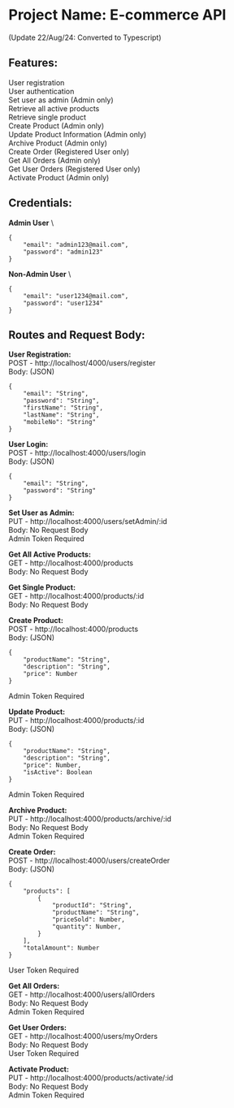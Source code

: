 # Project Name: E-commerce API

(Update 22/Aug/24: Converted to Typescript)

## Features:

User registration\
User authentication\
Set user as admin (Admin only)\
Retrieve all active products\
Retrieve single product\
Create Product (Admin only)\
Update Product Information (Admin only)\
Archive Product (Admin only)\
Create Order (Registered User only)\
Get All Orders (Admin only)\
Get User Orders (Registered User only)\
Activate Product (Admin only)

## Credentials:

**Admin User** \
```console
{
	"email": "admin123@mail.com",
	"password": "admin123"
}
```
**Non-Admin User** \
```console
{
	"email": "user1234@mail.com",
	"password": "user1234"
}
```

## Routes and Request Body:

**User Registration:** \
POST - http://localhost/4000/users/register \
Body: (JSON)
```console
{
	"email": "String",
	"password": "String",
	"firstName": "String",
	"lastName": "String",
	"mobileNo": "String"
}
```

**User Login:** \
POST - http://localhost:4000/users/login \
Body: (JSON)
```console
{
    "email": "String",
    "password": "String"
}
```

**Set User as Admin:** \
PUT - http://localhost:4000/users/setAdmin/:id \
Body: No Request Body \
Admin Token Required

**Get All Active Products:** \
GET - http://localhost:4000/products \
Body: No Request Body

**Get Single Product:** \
GET - http://localhost:4000/products/:id \
Body: No Request Body

**Create Product:** \
POST - http://localhost:4000/products \
Body: (JSON)
```console
{
    "productName": "String",
    "description": "String",
    "price": Number
}
```
Admin Token Required

**Update Product:** \
PUT - http://localhost:4000/products/:id  \
Body: (JSON)
```console
{
    "productName": "String",
    "description": "String",
    "price": Number,
    "isActive": Boolean
}
```
Admin Token Required

**Archive Product:** \
PUT - http://localhost:4000/products/archive/:id  \
Body: No Request Body \
Admin Token Required

**Create Order:** \
POST - http://localhost:4000/users/createOrder  \
Body: (JSON)
```console
{
	"products": [
		{
			"productId": "String",
	        "productName": "String",
	        "priceSold": Number,
	        "quantity": Number,
		}
	],
	"totalAmount": Number
}
```
User Token Required

**Get All Orders:** \
GET - http://localhost:4000/users/allOrders \
Body: No Request Body \
Admin Token Required

**Get User Orders:** \
GET - http://localhost:4000/users/myOrders \
Body: No Request Body \
User Token Required

**Activate Product:** \
PUT - http://localhost:4000/products/activate/:id \
Body: No Request Body \
Admin Token Required


